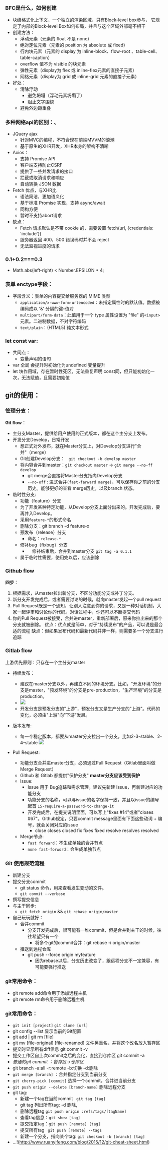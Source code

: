 ### BFC是什么，如何创建
- 块级格式化上下文，一个独立的渲染区域，只有Block-level box参与， 它规定了内部的Block-level Box如何布局，并且与这个区域外部毫不相干
- 创建方法：
  - 浮动元素（元素的 float 不是 none）
  - 绝对定位元素（元素的 position 为 absolute 或 fixed）
  - 行内块元素（元素的 display 为 inline-block、flow-root 、table-cell、table-caption）
  - overflow 值不为 visible 的块元素
  - 弹性元素（display为 flex 或 inline-flex元素的直接子元素）
  - 网格元素（display为 grid 或 inline-grid 元素的直接子元素）
- 好处：
  - 清除浮动
    - 避免坍塌（浮动元素坍塌了）
    - 阻止文字围绕
  - 避免外边距重叠

### 多种网络api的区别：、
- JQuery ajax
  - 针对MVC的编程，不符合现在前端MVVM的浪潮
  - 基于原生的XHR开发，XHR本身的架构不清晰
- Axios：
  - 支持 Promise API
  - 客户端支持防止CSRF
  - 提供了一些并发请求的接口
  - 拦截或取消请求和响应
  - 自动转换 JSON 数据
- Fetch 优点，与XHR比
  - 语法简洁，更加语义化
  - 基于标准 Promise 实现，支持 async/await
  - 同构方便
  - 暂时不支持abort请求
- 缺点：
  - Fetch 请求默认是不带 cookie 的，需要设置 fetch(url, {credentials: 'include'})
  - 服务器返回 400，500 错误码时并不会 reject
  - 无法监视进度的请求
### 0.1+0.2===0.3
- Math.abs(left-right) < Number.EPSILON * 4;

### 表单 enctype字段：
- 字段含义：表单的内容提交给服务器的 MIME 类型
  - `application/x-www-form-urlencoded`：未指定属性时的默认值。数据被编码成以 '&' 分隔的键-值对
  - `multipart/form-data`：此值用于一个 type 属性设置为 "file" 的` <input> `元素。二进制数据，不对字符编码
  - `text/plain`：(HTML5) 纯文本形式

### let const var:
- 共同点：
  - 变量声明的语句
- var 全局 会提升时初始化为undefined 变量提升
- let 块作用域，存在暂时性死区，无法重复声明 const同，但只能初始化一次，无法赋值，且需要初始值


## git的使用：

### 管理分支：
**Git flow**：
- 主分支Master，提供给用户使用的正式版本，都在这个主分支上发布。
- 开发分支Develop，日常开发
  - 想正式对外发布，就在Master分支上，对Develop分支进行"合并"（merge）
  - Git创建Develop分支：`　git checkout -b develop master`
  - 将内容合并到master：`git checkout master` -> `git merge --no-ff develop`
    - git merge会直接将Master分支指向Develop分支
    - `--no-off` : 进式合并`(fast-farward merge)`，可以保存你之前的分支历史。能够更好的查看 merge历史，以及branch 状态。
- 临时性分支:
   - 功能（feature）分支
    - 为了开发某种特定功能，从Develop分支上面分出来的。开发完成后，要再并入Develop。
    - 采用`feature-*`的形式命名
    - 删除分支：git branch -d feature-x
  - 预发布（release）分支
    - 命名：`release-*`
  - 修补bug（fixbug）分支
    - 　修补结束后，合并到master分支 `git tag -a 0.1.1`
  - 属于临时性需要，使用完以后，应该删除
  
### Github flow
**四步**：
1. 根据需求，从master拉出新分支，不区分功能分支或补丁分支。
2. 新分支开发完成后，或者需要讨论的时候，就向master发起一个pull request
3. Pull Request既是一个通知，让别人注意到你的请求，又是一种对话机制，大家一起评审和讨论你的代码。对话过程中，你还可以不断提交代码
4. 你的Pull Request被接受，合并进master，重新部署后，原来你拉出来的那个分支就被删除。
优点：优点就是简单，对于"持续发布"的产品，可以说是最合适的流程
缺点：但如果发布代码和最新代码并非一样，则需要多一个分支进行追踪 

### Gitlab flow
上游优先原则：只存在一个主分支master
- 持续发布：
  - 建议在master分支以外，再建立不同的环境分支。比如，"开发环境"的分支是master，"预发环境"的分支是pre-production，"生产环境"的分支是production。
  - ![](img/Gitlab.png)
  - 开发分支是预发分支的"上游"，预发分支又是生产分支的"上游"。代码的变化，必须由"上游"向"下游"发展。
- 版本发布:
  - 每一个稳定版本，都要从master分支拉出一个分支，比如2-3-stable、2-4-stable  ![](img/Gitlab2.png)

- Pull Request:
  - 功能分支合并进master分支，必须通过Pull Request（Gitlab里面叫做 Merge Request）
  - Github 和 Gitlab 都提供"保护分支"  **master分支应该受到保护**
  - Issue: 
    - Issue 用于 Bug追踪和需求管理。建议先新建 Issue，再新建对应的功能分支
    - 功能分支的名称，可以与issue的名字保持一致，并且以issue的编号起首 `15-require-a-password-to-change-it`
    - 开发完成后，在提交说明里面，可以写上"fixes #14"或者"closes #67"。Github规定，只要commit message里面有下面这些动词 + 编号，就会关闭对应的issue
      - close closes closed fix fixes fixed resolve resolves resolved
  - Merge节点:
    - `fast forward`：不生成单独的合并节点
    - `none fast-forword`：会生成单独节点

### Git 使用规范流程
- 新建分支
- 提交分支commit
  - git status 命令，用来查看发生变动的文件。
  - `git commit --verbose`
- 撰写提交信息
- 与主干同步:
  - `git fetch origin`  && `git rebase origin/master`
- 自己玩玩就好：
  - 合并commit
    - 分支开发完成后，很可能有一堆commit，但是合并到主干的时候，往往希望只有一个
      - 将多个git的commit合并：git rebase -i origin/master
  - 推送到远程仓库
    -  git push --force origin myfeature
       -  因为rebase以后，分支历史改变了，跟远程分支不一定兼容，有可能要强行推送

### git常用命令：
- git remote add命令用于添加远程主机
- git remote rm命令用于删除远程主机

### git常用命令：
- `git init [project]`   `git clone [url]`
- git config --list 显示当前的Git配置
- git add | git rm [file] 
- git mv [file-original] [file-renamed]  文件另重名，并将这个改名放入暂存区
- 提交时显示所有diff信息 git commit -v
- 提交工作区自上次commit之后的变化，直接到仓库区 git commit -a 
- *普通的git commit ：暂存区->仓库区*
- git branch -a:all -r:remote -b:切换 -d:删除
- `git merge [branch]` ：合并指定分支到当前分支
- `git cherry-pick [commit]` 选择一个commit，合并进当前分支
- `git push origin --delete [branch-name]` 删除远程分支
- git tag:
  - 新建一个tag在当前commit  ` git tag [tag]`
  - git tag 列出所有tag; -d 删除, 
  - 删除远程tag `git push origin :refs/tags/[tagName]`
  - 查看tag信息：`git show [tag]`
  - 提交指定tag：`git push [remote] [tag]`
  - 提交所有tag ` git push [remote] --tags`
  - 新建一个分支，指向某个tag: `git checkout -b [branch] [tag]`
- ...!(http://www.ruanyifeng.com/blog/2015/12/git-cheat-sheet.html)